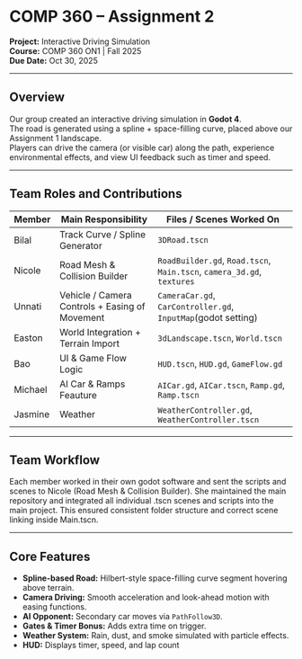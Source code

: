 # COMP 360 – Assignment 2  

**Project:** Interactive Driving Simulation  
**Course:** COMP 360 ON1 | Fall 2025  
**Due Date:** Oct 30, 2025  

---

## Overview
Our group created an interactive driving simulation in **Godot 4**.  
The road is generated using a spline + space-filling curve, placed above our Assignment 1 landscape.  
Players can drive the camera (or visible car) along the path, experience environmental effects, and view UI feedback such as timer and speed.

---

## Team Roles and Contributions 

| **Member** | **Main Responsibility** | **Files / Scenes Worked On** |
|-------------|------------------------|------------------------------|
| Bilal  | Track Curve / Spline Generator | `3DRoad.tscn` |
| Nicole | Road Mesh & Collision Builder | `RoadBuilder.gd`, `Road.tscn`, `Main.tscn`, `camera_3d.gd`, `textures` |
| Unnati | Vehicle / Camera Controls + Easing of Movement | `CameraCar.gd`, `CarController.gd`, `InputMap`(godot setting) |
| Easton | World Integration + Terrain Import | `3dLandscape.tscn`, `World.tscn` |
| Bao | UI & Game Flow Logic | `HUD.tscn`, `HUD.gd`, `GameFlow.gd` |
| Michael | AI Car & Ramps Feauture | `AICar.gd`, `AICar.tscn`, `Ramp.gd`, `Ramp.tscn` |
| Jasmine | Weather  | `WeatherController.gd`, `WeatherController.tscn` |

---

## Team Workflow

Each member worked in their own godot software and sent the scripts and scenes to Nicole (Road Mesh & Collision Builder). She maintained the main repository and integrated all individual .tscn scenes and scripts into the main project.
This ensured consistent folder structure and correct scene linking inside Main.tscn.

---

## Core Features 
- **Spline-based Road:** Hilbert-style space-filling curve segment hovering above terrain.  
- **Camera Driving:** Smooth acceleration and look-ahead motion with easing functions.  
- **AI Opponent:** Secondary car moves via `PathFollow3D`.  
- **Gates & Timer Bonus:** Adds extra time on trigger.  
- **Weather System:** Rain, dust, and smoke simulated with particle effects.
- **HUD:** Displays timer, speed, and lap count

